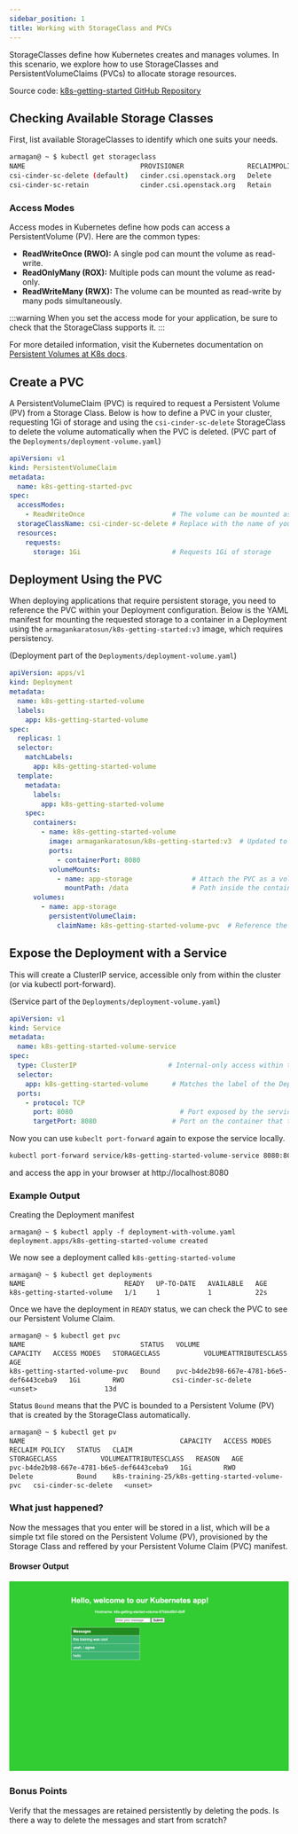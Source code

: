 ```yaml
---
sidebar_position: 1
title: Working with StorageClass and PVCs
---
```


StorageClasses define how Kubernetes creates and manages volumes. In this scenario, we explore how to use StorageClasses and PersistentVolumeClaims (PVCs) to allocate storage resources.

Source code: [k8s-getting-started GitHub Repository](https://github.com/armagankaratosun/k8s-getting-started/blob/main/Deployments/deployment-volume.yaml)

## Checking Available Storage Classes
First, list available StorageClasses to identify which one suits your needs. 

```bash
armagan@ ~ $ kubectl get storageclass
NAME                             PROVISIONER                RECLAIMPOLICY   VOLUMEBINDINGMODE   ALLOWVOLUMEEXPANSION   AGE
csi-cinder-sc-delete (default)   cinder.csi.openstack.org   Delete          Immediate           true                   14d
csi-cinder-sc-retain             cinder.csi.openstack.org   Retain          Immediate           true                   14d
```
### Access Modes

Access modes in Kubernetes define how pods can access a PersistentVolume (PV). Here are the common types:

* **ReadWriteOnce (RWO):** A single pod can mount the volume as read-write.
* **ReadOnlyMany (ROX):** Multiple pods can mount the volume as read-only.
* **ReadWriteMany (RWX):** The volume can be mounted as read-write by many pods simultaneously.

:::warning
When you set the access mode for your application, be sure to check that the StorageClass supports it.
:::

For more detailed information, visit the Kubernetes documentation on [Persistent Volumes at K8s docs](https://kubernetes.io/docs/concepts/storage/persistent-volumes/).

## Create a PVC

A PersistentVolumeClaim (PVC) is required to request a Persistent Volume (PV) from a Storage Class. Below is how to define a PVC in your cluster, requesting 1Gi of storage and using the `csi-cinder-sc-delete` StorageClass to delete the volume automatically when the PVC is deleted. (PVC part of the `Deployments/deployment-volume.yaml`)

```yaml
apiVersion: v1
kind: PersistentVolumeClaim
metadata:
  name: k8s-getting-started-pvc
spec:
  accessModes:
    - ReadWriteOnce                      # The volume can be mounted as read-write by a single node
  storageClassName: csi-cinder-sc-delete # Replace with the name of your storage class
  resources:
    requests:
      storage: 1Gi                       # Requests 1Gi of storage
```

## Deployment Using the PVC

When deploying applications that require persistent storage, you need to reference the PVC within your Deployment configuration. Below is the YAML manifest for mounting the requested storage to a container in a Deployment using the `armagankaratosun/k8s-getting-started:v3` image, which requires persistency. 

(Deployment part of the `Deployments/deployment-volume.yaml`)

```yaml
apiVersion: apps/v1
kind: Deployment
metadata:
  name: k8s-getting-started-volume
  labels:
    app: k8s-getting-started-volume
spec:
  replicas: 1
  selector:
    matchLabels:
      app: k8s-getting-started-volume
  template:
    metadata:
      labels:
        app: k8s-getting-started-volume
    spec:
      containers:
        - name: k8s-getting-started-volume
          image: armagankaratosun/k8s-getting-started:v3  # Updated to v3
          ports:
            - containerPort: 8080
          volumeMounts:
            - name: app-storage               # Attach the PVC as a volume in the container
              mountPath: /data                # Path inside the container where the volume is mounted
      volumes:
        - name: app-storage
          persistentVolumeClaim:
            claimName: k8s-getting-started-volume-pvc  # Reference the PVC created above
```

## Expose the Deployment with a Service

This will create a ClusterIP service, accessible only from within the cluster (or via kubectl port-forward). 

(Service part of the `Deployments/deployment-volume.yaml`)

```yaml
apiVersion: v1
kind: Service
metadata:
  name: k8s-getting-started-volume-service
spec:
  type: ClusterIP                       # Internal-only access within the cluster
  selector:
    app: k8s-getting-started-volume      # Matches the label of the Deployment
  ports:
    - protocol: TCP
      port: 8080                           # Port exposed by the service
      targetPort: 8080                   # Port on the container that the app is running on
```
Now you can use `kubeclt port-forward` again to expose the service locally.

```bash
kubectl port-forward service/k8s-getting-started-volume-service 8080:8080
```

and access the app in your browser at http://localhost:8080

### Example Output

Creating the Deployment manifest

```
armagan@ ~ $ kubectl apply -f deployment-with-volume.yaml
deployment.apps/k8s-getting-started-volume created
```
We now see a deployment called `k8s-getting-started-volume `

```
armagan@ ~ $ kubectl get deployments
NAME                         READY   UP-TO-DATE   AVAILABLE   AGE
k8s-getting-started-volume   1/1     1            1           22s
```

Once we have the deployment in `READY` status, we can check the PVC to see our Persistent Volume Claim.  

```
armagan@ ~ $ kubectl get pvc
NAME                             STATUS   VOLUME                                     CAPACITY   ACCESS MODES   STORAGECLASS           VOLUMEATTRIBUTESCLASS   AGE
k8s-getting-started-volume-pvc   Bound    pvc-b4de2b98-667e-4781-b6e5-def6443ceba9   1Gi        RWO            csi-cinder-sc-delete   <unset>                 13d
```

Status `Bound` means that the PVC is bounded to a Persistent Volume (PV) that is created by the StorageClass automatically.

```
armagan@ ~ $ kubectl get pv
NAME                                       CAPACITY   ACCESS MODES   RECLAIM POLICY   STATUS   CLAIM                                            STORAGECLASS           VOLUMEATTRIBUTESCLASS   REASON   AGE
pvc-b4de2b98-667e-4781-b6e5-def6443ceba9   1Gi        RWO            Delete           Bound    k8s-training-25/k8s-getting-started-volume-pvc   csi-cinder-sc-delete   <unset>
```

### What just happened?

Now the messages that you enter will be stored in a list, which will be a simple txt file stored on the Persistent Volume (PV), provisioned by the Storage Class and reffered by your Persistent Volume Claim (PVC) manifest.

#### Browser Output
![alt text](img/persistent.png)

### Bonus Points

Verify that the messages are retained persistently by deleting the pods. Is there a way to delete the messages and start from scratch?






